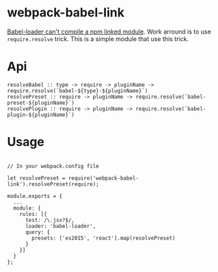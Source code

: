# webpack-babel-link
[Babel-loader can't compile a npm linked module](https://github.com/babel/babel-loader/issues/149). 
Work arround is to use `require.resolve` trick. This is a simple module that use this trick.

# Api
```
resolveBabel :: type -> require -> pluginName -> require.resolve(`babel-${type}-${pluginName}`)
resolvePreset :: require -> pluginName -> require.resolve(`babel-preset-${pluginName}`)
resolvePlugin :: require -> pluginName -> require.resolve(`babel-plugin-${pluginName}`)
```

# Usage
```

// In your webpack.config file

let resolvePreset = require('webpack-babel-link').resolvePreset(require);

module.exports = {
  ...
  module: {
    rules: [{
      test: /\.jsx?$/,
      loader: 'babel-loader',
      query: {
        presets: ['es2015', 'react'].map(resolvePreset)
      }
    }]
  }
};




